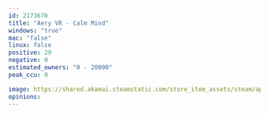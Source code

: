 ```yaml
---
id: 2173670
title: "Aery VR - Calm Mind"
windows: "true"
mac: "false"
linux: false
positive: 29
negative: 0
estimated_owners: "0 - 20000"
peak_ccu: 0

image: https://shared.akamai.steamstatic.com/store_item_assets/steam/apps/2173670/header.jpg?t=1725287054
opinions:
---
```

